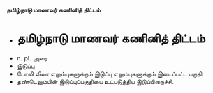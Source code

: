 **தமிழ்நாடு மாணவர் கணினித் திட்டம்**
- # தமிழ்நாடு மாணவர் கணினித் திட்டம்
- n. pl. அரை
- இடுப்பு
- போலி விலா எலும்புகளுக்கும் இடுப்பு எலும்புகளுக்கும் இடைப்பட்ட பகுதி
- தண்டெலும்பின் இடுப்புப்பகுதியை உட்படுத்திய இடுப்பிறைச்சி.

